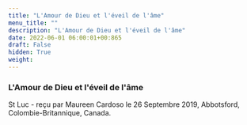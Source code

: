 ```yaml
---
title: "L'Amour de Dieu et l'éveil de l'âme"
menu_title: ""
description: "L'Amour de Dieu et l'éveil de l'âme"
date: 2022-06-01 06:00:01+00:865
draft: False
hidden: True
weight:
---
```

### L'Amour de Dieu et l'éveil de l'âme

St Luc - reçu par Maureen Cardoso le 26 Septembre 2019, Abbotsford, Colombie-Britannique, Canada.



